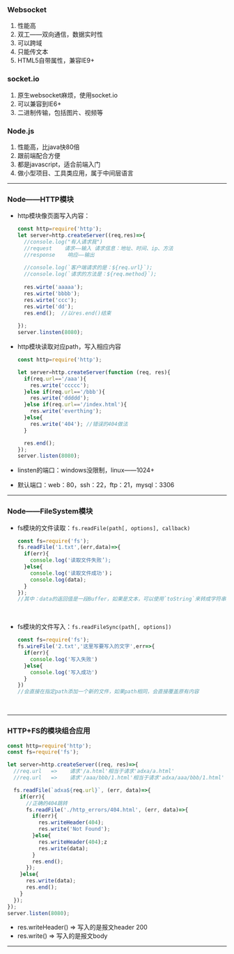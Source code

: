 ### Websocket

1. 性能高
2. 双工——双向通信，数据实时性
3. 可以跨域
4. 只能传文本
5. HTML5自带属性，兼容IE9+

### socket.io

1. 原生websocket麻烦，使用socket.io
2. 可以兼容到IE6+
3. 二进制传输，包括图片、视频等

### Node.js

1. 性能高，比java快80倍
2. 跟前端配合方便
3. 都是javascript，适合前端入门
4. 做小型项目、工具类应用，属于中间层语言

---

### Node——HTTP模块

- http模块像页面写入内容：

  ```javascript
  const http=require('http');
  let server=http.createServer((req,res)=>{
    //console.log("有人请求我")
    //request    请求——输入	请求信息：地址、时间、ip、方法
    //response    响应——输出
    
    //console.log(`客户端请求的是：${req.url}`);
    //console.log(`请求的方法是：${req.method}`);
    
    res.wirte('aaaaa');
    res.wirte('bbbb');
    res.wirte('ccc');
    res.wirte('dd');
    res.end();	//以res.end()结束
    
  });
  server.linsten(8080);
  ```

- http模块读取对应path，写入相应内容

  ```javascript
  const http=require('http');

  let server=http.createServer(function (req, res){
    if(req.url=='/aaa'){
      res.write('ccccc');
    }else if(req.url=='/bbb'){
      res.write('ddddd');
    }else if(req.url=='/index.html'){
      res.write('everthing');
    }else{
      res.write('404');	//错误的404做法
    }

    res.end();
  });
  server.listen(8080);
  ```

- linsten的端口：windows没限制，linux——1024+

- 默认端口：web：80，ssh：22，ftp：21，mysql：3306

---

### Node——FileSystem模块

- fs模块的文件读取：`fs.readFile(path[, options], callback)`

  ```javascript
  const fs=require('fs');
  fs.readFile('1.txt',(err,data)=>{
    if(err){
      console.log('读取文件失败’);
    }else{
      console.log('读取文件成功')；
      console.log(data);
    }
  });
  //其中：data的返回值是一段Buffer，如果是文本，可以使用`toString`来转成字符串，但如果是音视频等文件，就只能显示Buffer
  ```

  ​


- fs模块的文件写入：`fs.readFileSync(path[, options])`

  ```javascript
  const fs=require('fs');
  fs.wireFile('2.txt','这里写要写入的文字',err=>{
    if(err){
      console.log('写入失败')
    }else{
      console.log('写入成功')
    }
  })
  //会直接在指定path添加一个新的文件，如果path相同，会直接覆盖原有内容
  ```

  ​

---

### HTTP+FS的模块组合应用

```javascript
const http=require('http');
const fs=require('fs');

let server=http.createServer((req, res)=>{
  //req.url   =>    请求'/a.html'相当于请求'adxa/a.html'
  //req.url   =>    请求'/aaa/bbb/1.html'相当于请求'adxa/aaa/bbb/1.html'

  fs.readFile(`adxa${req.url}`, (err, data)=>{
    if(err){
      //正确的404跳转
      fs.readFile('./http_errors/404.html', (err, data)=>{
        if(err){
          res.writeHeader(404);
          res.write('Not Found');
        }else{
          res.writeHeader(404);z
          res.write(data);
        }
        res.end();
      });
    }else{
      res.write(data);
      res.end();
    }
  });
});
server.listen(8080);

```

- res.writeHeader()   =>  写入的是报文header    200
- res.write()         =>  写入的是报文body

---


